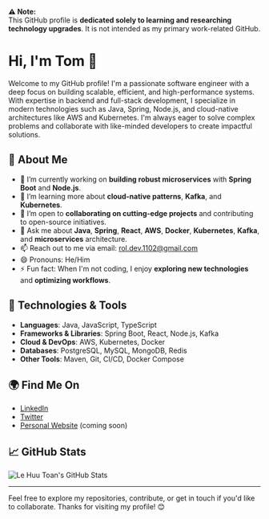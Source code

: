 
**⚠️ Note:**  
This GitHub profile is **dedicated solely to learning and researching technology upgrades**. It is not intended as my primary work-related GitHub.

# Hi, I'm Tom 👋

Welcome to my GitHub profile! I'm a passionate software engineer with a deep focus on building scalable, efficient, and high-performance systems. With expertise in backend and full-stack development, I specialize in modern technologies such as Java, Spring, Node.js, and cloud-native architectures like AWS and Kubernetes. I'm always eager to solve complex problems and collaborate with like-minded developers to create impactful solutions.

## 🚀 About Me

- 🔭 I’m currently working on **building robust microservices** with **Spring Boot** and **Node.js**.
- 🌱 I’m learning more about **cloud-native patterns**, **Kafka**, and **Kubernetes**.
- 👯 I’m open to **collaborating on cutting-edge projects** and contributing to open-source initiatives.
- 💬 Ask me about **Java**, **Spring**, **React**, **AWS**, **Docker**, **Kubernetes**, **Kafka**, and **microservices** architecture.
- 📫 Reach out to me via email: [rol.dev.1102@gmail.com](mailto:rol.dev.1102@gmail.com)
- 😄 Pronouns: He/Him
- ⚡ Fun fact: When I'm not coding, I enjoy **exploring new technologies** and **optimizing workflows**.

## 🔧 Technologies & Tools

- **Languages**: Java, JavaScript, TypeScript
- **Frameworks & Libraries**: Spring Boot, React, Node.js, Kafka
- **Cloud & DevOps**: AWS, Kubernetes, Docker
- **Databases**: PostgreSQL, MySQL, MongoDB, Redis
- **Other Tools**: Maven, Git, CI/CD, Docker Compose

## 🌍 Find Me On

- [LinkedIn](linkedin.com/in/tom-le-471660146)
- [Twitter](https://x.com/rol_le1843)
- [Personal Website](https://lehuutoan.dev) (coming soon)

## 📈 GitHub Stats

![Le Huu Toan's GitHub Stats](https://github-readme-stats.vercel.app/api?username=toanhhg123)

---

Feel free to explore my repositories, contribute, or get in touch if you'd like to collaborate. Thanks for visiting my profile! 😊
